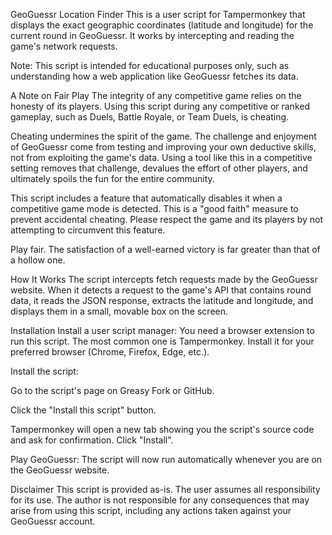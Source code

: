 GeoGuessr Location Finder
This is a user script for Tampermonkey that displays the exact geographic coordinates (latitude and longitude) for the current round in GeoGuessr. It works by intercepting and reading the game's network requests.

Note: This script is intended for educational purposes only, such as understanding how a web application like GeoGuessr fetches its data.

A Note on Fair Play
The integrity of any competitive game relies on the honesty of its players. Using this script during any competitive or ranked gameplay, such as Duels, Battle Royale, or Team Duels, is cheating.

Cheating undermines the spirit of the game. The challenge and enjoyment of GeoGuessr come from testing and improving your own deductive skills, not from exploiting the game's data. Using a tool like this in a competitive setting removes that challenge, devalues the effort of other players, and ultimately spoils the fun for the entire community.

This script includes a feature that automatically disables it when a competitive game mode is detected. This is a "good faith" measure to prevent accidental cheating. Please respect the game and its players by not attempting to circumvent this feature.

Play fair. The satisfaction of a well-earned victory is far greater than that of a hollow one.

How It Works
The script intercepts fetch requests made by the GeoGuessr website. When it detects a request to the game's API that contains round data, it reads the JSON response, extracts the latitude and longitude, and displays them in a small, movable box on the screen.

Installation
Install a user script manager: You need a browser extension to run this script. The most common one is Tampermonkey. Install it for your preferred browser (Chrome, Firefox, Edge, etc.).

Install the script:

Go to the script's page on Greasy Fork or GitHub.

Click the "Install this script" button.

Tampermonkey will open a new tab showing you the script's source code and ask for confirmation. Click "Install".

Play GeoGuessr: The script will now run automatically whenever you are on the GeoGuessr website.

Disclaimer
This script is provided as-is. The user assumes all responsibility for its use. The author is not responsible for any consequences that may arise from using this script, including any actions taken against your GeoGuessr account.
